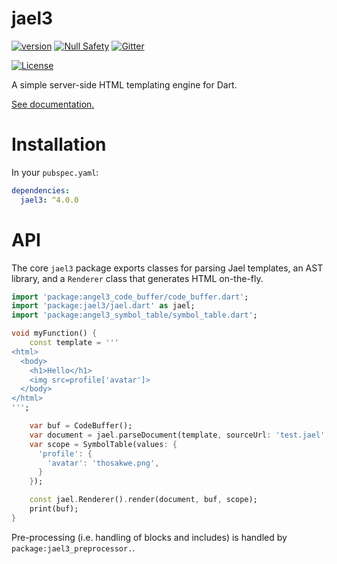 # jael3
[![version](https://img.shields.io/badge/pub-v4.0.0-brightgreen)](https://pub.dartlang.org/packages/jael3)
[![Null Safety](https://img.shields.io/badge/null-safety-brightgreen)](https://dart.dev/null-safety)
[![Gitter](https://img.shields.io/gitter/room/angel_dart/discussion)](https://gitter.im/angel_dart/discussion)

[![License](https://img.shields.io/github/license/dukefirehawk/angel)](https://github.com/dukefirehawk/angel/tree/angel3/packages/jael/jael/LICENSE)

A simple server-side HTML templating engine for Dart.

[See documentation.](https://docs.angel-dart.dev/packages/front-end/jael)

# Installation
In your `pubspec.yaml`:

```yaml
dependencies:
  jael3: ^4.0.0
```

# API
The core `jael3` package exports classes for parsing Jael templates,
an AST library, and a `Renderer` class that generates HTML on-the-fly.

```dart
import 'package:angel3_code_buffer/code_buffer.dart';
import 'package:jael3/jael.dart' as jael;
import 'package:angel3_symbol_table/symbol_table.dart';

void myFunction() {
    const template = '''
<html>
  <body>
    <h1>Hello</h1>
    <img src=profile['avatar']>
  </body>
</html>
''';

    var buf = CodeBuffer();
    var document = jael.parseDocument(template, sourceUrl: 'test.jael', asDSX: false);
    var scope = SymbolTable(values: {
      'profile': {
        'avatar': 'thosakwe.png',
      }
    });

    const jael.Renderer().render(document, buf, scope);
    print(buf);
}
```

Pre-processing (i.e. handling of blocks and includes) is handled
by `package:jael3_preprocessor.`.
